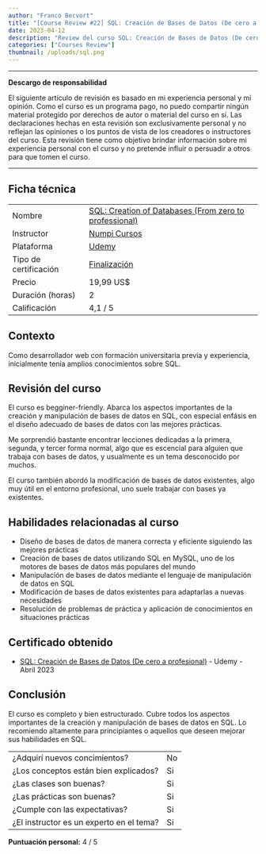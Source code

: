 ```yaml
---
author: "Franco Becvort"
title: "[Course Review #22] SQL: Creación de Bases de Datos (De cero a profesional)"
date: 2023-04-12
description: "Review del curso SQL: Creación de Bases de Datos (De cero a profesional)"
categories: ["Courses Review"]
thumbnail: /uploads/sql.png
---
```


---

**Descargo de responsabilidad**

El siguiente artículo de revisión es basado en mi experiencia personal y mi opinión. Como el curso es un programa pago, no puedo compartir ningún material protegido por derechos de autor o material del curso en sí. Las declaraciones hechas en esta revisión son exclusivamente personal y no reflejan las opiniones o los puntos de vista de los creadores o instructores del curso. Esta revisión tiene como objetivo brindar información sobre mi experiencia personal con el curso y no pretende influir o persuadir a otros para que tomen el curso.

---

## Ficha técnica

|                       |                                                                                                                                                                                                                    |
| --------------------- | ------------------------------------------------------------------------------------------------------------------------------------------------------------------------------------------------------------------ |
| Nombre                | [SQL: Creation of Databases (From zero to professional)](https://www.udemy.com/course/sql-creacion-de-bd/)                                                                                                         |
| Instructor            | [Numpi Cursos](https://www.linkedin.com/company/numpi-mx/)                                                                                                                                                         |
| Plataforma            | [Udemy](https://www.udemy.com/)                                                                                                                                                                                    |
| Tipo de certificación | [Finalización](https://support.udemy.com/hc/es/sections/360011037194-Certificados-de-finalizaci%C3%B3n#:~:text=Los%20certificados%20de%20finalizaci%C3%B3n%20sirven,certificados%20no%20tienen%20validez%20legal.) |
| Precio                | 19,99 US$                                                                                                                                                                                                          |
| Duración \(horas\)    | 2                                                                                                                                                                                                                  |
| Calificación          | 4,1 / 5                                                                                                                                                                                                            |

## Contexto

Como desarrollador web con formación universitaria previa y experiencia, inicialmente tenía amplios conocimientos sobre SQL.

## Revisión del curso

El curso es begginer-friendly. Abarca los aspectos importantes de la creación y manipulación de bases de datos en SQL, con especial enfásis en el diseño adecuado de bases de datos con las mejores prácticas.

Me sorprendió bastante encontrar lecciones dedicadas a la primera, segunda, y tercer forma normal, algo que es escencial para alguien que trabaja con bases de datos, y usualmente es un tema desconocido por muchos.

El curso también abordó la modificación de bases de datos existentes, algo muy útil en el entorno profesional, uno suele trabajar con bases ya existentes.

## Habilidades relacionadas al curso

- Diseño de bases de datos de manera correcta y eficiente siguiendo las mejores prácticas
- Creación de bases de datos utilizando SQL en MySQL, uno de los motores de bases de datos más populares del mundo
- Manipulación de bases de datos mediante el lenguaje de manipulación de datos en SQL
- Modificación de bases de datos existentes para adaptarlas a nuevas necesidades
- Resolución de problemas de práctica y aplicación de conocimientos en situaciones prácticas

## Certificado obtenido

- [SQL: Creación de Bases de Datos (De cero a profesional)](https://udemy-certificate.s3.amazonaws.com/pdf/UC-8e314e7d-ebff-4b04-900e-2815b522cefc.pdf) - Udemy - Abril 2023

## Conclusión

El curso es completo y bien estructurado. Cubre todos los aspectos importantes de la creación y manipulación de bases de datos en SQL. Lo recomiendo altamente para principiantes o aquellos que deseen mejorar sus habilidades en SQL.

|                                          |     |
| ---------------------------------------- | --- |
| ¿Adquirí nuevos concimientos?            | No  |
| ¿Los conceptos están bien explicados?    | Si  |
| ¿Las clases son buenas?                  | Si  |
| ¿Las prácticas son buenas?               | Si  |
| ¿Cumple con las expectativas?            | Si  |
| ¿El instructor es un experto en el tema? | Si  |

**Puntuación personal:** 4 / 5
